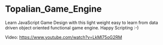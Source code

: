 # Topalian_Game_Engine
Learn JavaScript Game Design with this light weight easy to learn from data driven object oriented functional game engine. Happy Scripting :-)

Video: https://www.youtube.com/watch?v=LkMl75oG2RM

